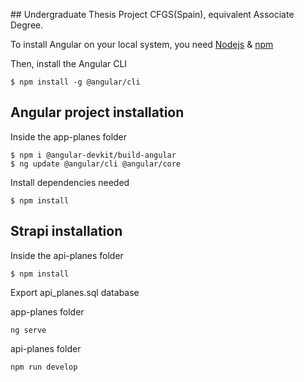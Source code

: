 ## Undergraduate Thesis Project CFGS(Spain), equivalent Associate Degree.

To install Angular on your local system, you need [Nodejs](https://nodejs.org/en/about/releases/) & [npm](https://docs.npmjs.com/about-npm)

Then, install the Angular CLI

```
$ npm install -g @angular/cli
```

## Angular project installation 

Inside the app-planes folder

```
$ npm i @angular-devkit/build-angular
$ ng update @angular/cli @angular/core 
```

Install dependencies needed
```
$ npm install
```
## Strapi installation

Inside the api-planes folder

```
$ npm install
```
Export api_planes.sql database

app-planes folder
```
ng serve 
```
api-planes folder
```
npm run develop
```
